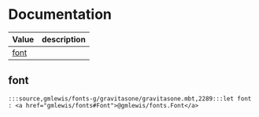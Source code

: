 # Documentation
|Value|description|
|---|---|
|[font](#font)||

## font

```moonbit
:::source,gmlewis/fonts-g/gravitasone/gravitasone.mbt,2289:::let font : <a href="gmlewis/fonts#Font">@gmlewis/fonts.Font</a>
```

